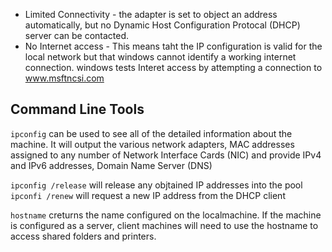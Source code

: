 - Limited Connectivity - the adapter is set to object an address automatically, but no Dynamic Host Configuration Protocal (DHCP) server can be contacted.
- No Internet access - This means taht the IP configuration is valid for the local network but that windows cannot identify a working internet connection. windows tests Interet access by attempting a connection to www.msftncsi.com

## Command Line Tools

`ipconfig` can be used to see all of the detailed information about the machine. It will output the various network adapters, MAC addresses assigned to any number of Network Interface Cards (NIC) and provide IPv4 and IPv6 addresses, Domain Name Server (DNS)

`ipconfig /release` will release any objtained IP addresses into the pool
`ipconfi /renew` will request a new IP address from the DHCP client

`hostname` creturns the name configured on the localmachine. If the machine is configured as a server, client machines will need to use the hostname to access shared folders and printers.
